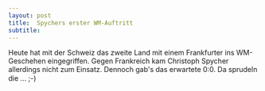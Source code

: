 ```yaml
---
layout: post
title:  Spychers erster WM-Auftritt
subtitle:  
---
```


Heute hat mit der Schweiz das zweite Land mit einem Frankfurter ins WM-Geschehen eingegriffen. Gegen Frankreich kam Christoph Spycher allerdings nicht zum Einsatz. Dennoch gab's das erwartete 0:0. Da sprudeln die ... ;-)


